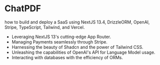 # ChatPDF

how to build and deploy a SaaS using NextJS 13.4, DrizzleORM, OpenAI, Stripe, TypeScript, Tailwind, and Vercel.
- Leveraging NextJS 13's cutting-edge App Router.
- Managing Payments seamlessly through Stripe.
- Harnessing the beauty of Shadcn and the power of Tailwind CSS.
- Unleashing the capabilities of OpenAI's API for Language Model usage.
- Interacting with databases with the efficiency of ORMs.
